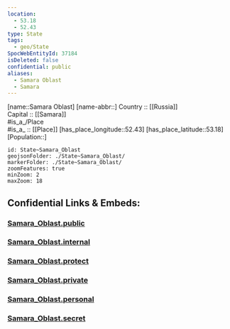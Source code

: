 ```yaml
---
location:
  - 53.18
  - 52.43
type: State
tags:
  - geo/State
SpocWebEntityId: 37184
isDeleted: false
confidential: public
aliases:
  - Samara Oblast
  - Samara 
---
```

[name::Samara Oblast] 
[name-abbr::] 
Country :: [[Russia]]  
Capital :: [[Samara]]  
#is_a_/Place  
#is_a_ :: [[Place]] 
[has_place_longitude::52.43] 
[has_place_latitude::53.18] 
[Population::] 



```leaflet
id: State~Samara_Oblast
geojsonFolder: ./State~Samara_Oblast/
markerFolder: ./State~Samara_Oblast/
zoomFeatures: true 
minZoom: 2 
maxZoom: 18
```


## Confidential Links & Embeds: 

### [Samara_Oblast.public](/_public/\Earth\Continent\Europe\Europe~East\Russia\Russia~VolgaSamara_Oblast.public.md) 

### [Samara_Oblast.internal](/_internal/\Earth\Continent\Europe\Europe~East\Russia\Russia~VolgaSamara_Oblast.internal.md) 

### [Samara_Oblast.protect](/_protect/\Earth\Continent\Europe\Europe~East\Russia\Russia~VolgaSamara_Oblast.protect.md) 

### [Samara_Oblast.private](/_private/\Earth\Continent\Europe\Europe~East\Russia\Russia~VolgaSamara_Oblast.private.md) 

### [Samara_Oblast.personal](/_personal/\Earth\Continent\Europe\Europe~East\Russia\Russia~VolgaSamara_Oblast.personal.md) 

### [Samara_Oblast.secret](/_secret/\Earth\Continent\Europe\Europe~East\Russia\Russia~VolgaSamara_Oblast.secret.md)

